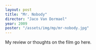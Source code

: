 ```yaml
---
layout: post
title: "Mr. Nobody"
director: "Jaco Van Dormael"
year: 2009
poster: "/assets/img/mp/mr-nobody.jpg"
---
```


My review or thoughts on the film go here.
